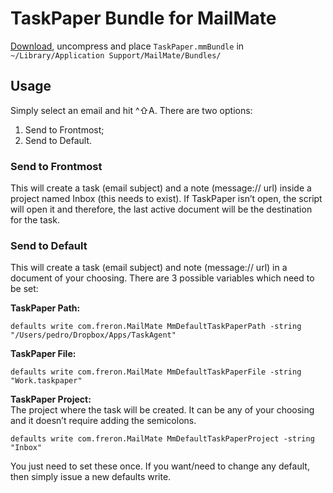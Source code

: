# TaskPaper Bundle for MailMate

[Download](http://d.pr/f/cgwG), uncompress and place `TaskPaper.mmBundle` in `~/Library/Application Support/MailMate/Bundles/`

## Usage
Simply select an email and hit ^⇧A. There are two options:

1. Send to Frontmost;
2. Send to Default.

### Send to Frontmost
This will create a task (email subject) and a note (message:// url) inside a project named Inbox (this needs to exist). If TaskPaper isn’t open, the script will open it and therefore, the last active document will be the destination for the task.

### Send to Default  
This will create a task (email subject) and note (message:// url) in a document of your choosing. There are 3 possible variables which need to be set: 

**TaskPaper Path:**  

	defaults write com.freron.MailMate MmDefaultTaskPaperPath -string "/Users/pedro/Dropbox/Apps/TaskAgent"

**TaskPaper File:**  

	defaults write com.freron.MailMate MmDefaultTaskPaperFile -string "Work.taskpaper"

**TaskPaper Project:**  
The project where the task will be created. It can be any of your choosing and it doesn’t require adding the semicolons.

	defaults write com.freron.MailMate MmDefaultTaskPaperProject -string "Inbox"

You just need to set these once. If you want/need to change any default, then simply issue a new defaults write.